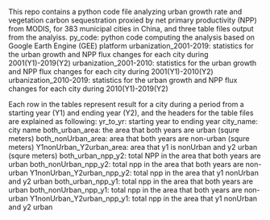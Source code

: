 This repo contains a python code file analyzing urban growth rate and vegetation carbon sequestration proxied by net primary productivity (NPP) from MODIS, for 383 municipal cities in China, and three table files output from the analyiss.
py_code: python code computing the analysis based on Google Earth Engine (GEE) platform
urbanization_2001-2019: statistics for the urban growth and NPP flux changes for each city during 2001(Y1)-2019(Y2)
urbanization_2001-2010: statistics for the urban growth and NPP flux changes for each city during 2001(Y1)-2010(Y2)
urbanization_2010-2019: statistics for the urban growth and NPP flux changes for each city during 2010(Y1)-2019(Y2)

Each row in the tables represent result for a city during a period from a starting year (Y1) and ending year (Y2), and the headers for the table files are explained as following:
yr_to_yr: starting year to ending year
city_name: city name
both_urban_area: the area that both years are urban (squre meters)
both_nonUrban_area: area that both years are non-urban (squre meters)
Y1nonUrban_Y2urban_area: area that y1 is nonUrban and y2 urban (squre meters)
both_urban_npp_y2: total NPP in the area that both years are urban
both_nonUrban_npp_y2: total npp in the area that both years are non-urban
Y1nonUrban_Y2urban_npp_y2: total npp in the area that y1 nonUrban and y2 urban
both_urban_npp_y1: total npp in the area that both years are urban
both_nonUrban_npp_y1: total npp in the area that both years are non-urban
Y1nonUrban_Y2urban_npp_y1: total npp in the area that y1 nonUrban and y2 urban
